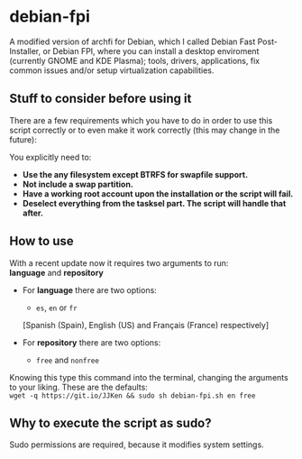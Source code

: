 # debian-fpi
A modified version of archfi for Debian, which I called Debian Fast Post-Installer, or Debian FPI, where you can install a desktop enviroment (currently GNOME and KDE Plasma); tools, drivers, applications, fix common issues and/or setup virtualization capabilities.

## Stuff to consider before using it
There are a few requirements which you have to do in order to use this script correctly or to even make it work correctly (this may change in the future):

You explicitly need to:  
- **Use the any filesystem except BTRFS for swapfile support.**  
- **Not include a swap partition.**  
- **Have a working root account upon the installation or the script will fail.**  
- **Deselect everything from the tasksel part. The script will handle that after.**  

## How to use
With a recent update now it requires two arguments to run:  
**language** and **repository**
  - For **language** there are two options:  
    - `es`, `en` or `fr`  
    
    [Spanish (Spain), English (US) and Français (France) respectively]  
  
  - For **repository** there are two options:  
    - `free` and `nonfree`

Knowing this type this command into the terminal, changing the arguments to your liking. These are the defaults:  
`wget -q https://git.io/JJKen && sudo sh debian-fpi.sh en free`


## Why to execute the script as sudo?
Sudo permissions are required, because it modifies system settings.

